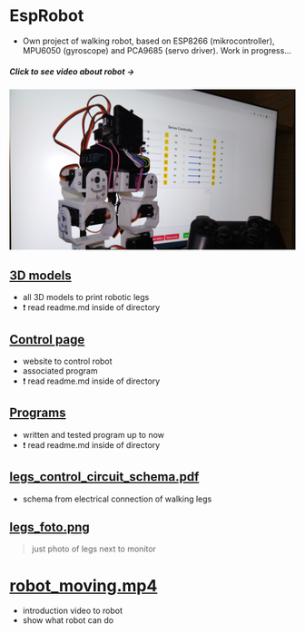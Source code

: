 # EspRobot

- Own project of walking robot, based on ESP8266 (mikrocontroller), MPU6050 (gyroscope) and PCA9685 (servo driver). Work in progress...

##### Click to see video about robot ->
[![Checkout features of the robot: ](https://github.com/mariokompan/EspRobot/blob/main/legs_foto.png)](https://youtu.be/hFYa1mzJf1Q)

## [3D models](https://github.com/mariokompan/EspRobot/tree/main/3D%20models)
- all 3D models to print robotic legs
- :exclamation: read readme.md inside of directory

## [Control page](https://github.com/mariokompan/EspRobot/tree/main/Control%20page/main)
- website to control robot
- associated program
- :exclamation: read readme.md inside of directory

## [Programs](https://github.com/mariokompan/EspRobot/tree/main/Programs)
- written and tested program up to now
- :exclamation: read readme.md inside of directory

## [legs_control_circuit_schema.pdf](https://github.com/mariokompan/EspRobot/blob/main/legs_control_circuit_schema.pdf)
- schema from electrical connection of walking legs

## [legs_foto.png](https://github.com/mariokompan/EspRobot/blob/main/legs_foto.png)
> just photo of legs next to monitor

# [robot_moving.mp4](https://youtu.be/hFYa1mzJf1Q)
- introduction video to robot
- show what robot can do
